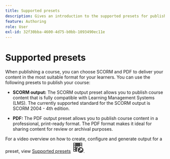 ```yaml
---
title: Supported presets
description: Gives an introduction to the supported presets for publishing a course in the Product Training and Learning
feature: Authoring
role: User
exl-id: 32f30bba-4600-4d75-b0bb-1093490ec11e
---
```

# Supported presets

When publishing a course, you can choose SCORM and PDF to deliver your content in the most suitable format for your learners. You can use the following presets to publish your course: 

- **SCORM output:** The SCORM output preset allows you to publish course content that is fully compatible with Learning Management Systems (LMS). The currently supported standard for the SCORM output is SCORM 2004 - 4th edition.  

- **PDF:** The PDF output preset allows you to publish course content in a professional, print-ready format. The PDF format makes it ideal for sharing content for review or archival purposes.

For a video overview on how to create, configure and generate output for a preset, view [Supported presets](https://video.tv.adobe.com/v/3469529/aem-guides-learning-content) ![](assets/Smock_VideoCheckedOut_18_N.svg).
